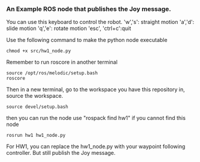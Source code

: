 ### An Example ROS node that publishes the Joy message. 

You can use this keyboard to control the robot.
'w','s': straight motion
'a','d': slide motion
'q','e': rotate motion
'esc', 'ctrl+c':quit

Use the following command to make the python node executable
```
chmod +x src/hw1_node.py
```

Remember to run roscore in another terminal
```
source /opt/ros/melodic/setup.bash
roscore
```

Then in a new terminal, go to the workspace you have this repository in,
source the workspace.
```
source devel/setup.bash
```

then you can run the node use "rospack find hw1" if you cannot find this node
```
rosrun hw1 hw1_node.py
```

For HW1, you can replace the hw1_node.py with your waypoint following controller. But still publish the Joy message.

